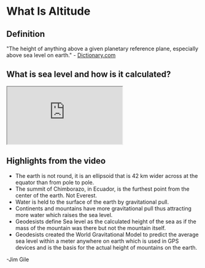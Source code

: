 # What Is Altitude

## Definition

"The height of anything above a given planetary reference plane, especially above sea level on earth." - [Dictionary.com](http://dictionary.reference.com/browse/altitude)

## What is sea level and how is it calculated?

<div class="responsive-iframe">
  <iframe src="https://www.youtube.com/embed/q65O3qA0-n4" allowfullscreen></iframe>
</div>

## Highlights from the video

- The earth is not round, it is an ellipsoid that is 42 km wider across at the equator than from pole to pole.
- The summit of Chimborazo, in Ecuador, is the furthest point from the center of the earth. Not Everest.
- Water is held to the surface of the earth by gravitational pull.
- Continents and mountains have more gravitational pull thus attracting more water which raises the sea level.
- Geodesists define Sea level as the calculated height of the sea as if the mass of the mountain was there but not the mountain itself.
- Geodesists created the World Gravitational Model to predict the average sea level within a meter anywhere on earth which is used in GPS devices and is the basis for the actual height of mountains on the earth.

-Jim Gile
